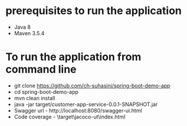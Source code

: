 # prerequisites to run the application
* Java 8
* Maven 3.5.4

# To run the application from command line
* git clone https://github.com/ch-suhasini/spring-boot-demo-app
* cd spring-boot-demo-app
* mvn clean install
* java -jar  target/customer-app-service-0.0.1-SNAPSHOT.jar
* Swagger url - http://localhost:8080/swagger-ui.html
* Code coverage - \target\jacoco-ut\index.html



